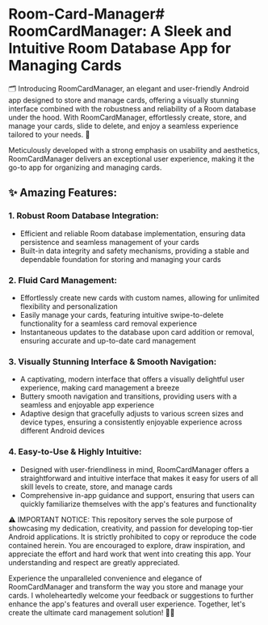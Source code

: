 # Room-Card-Manager# RoomCardManager: A Sleek and Intuitive Room Database App for Managing Cards

🗂️ Introducing RoomCardManager, an elegant and user-friendly Android app designed to store and manage cards, offering a visually stunning interface combined with the robustness and reliability of a Room database under the hood. With RoomCardManager, effortlessly create, store, and manage your cards, slide to delete, and enjoy a seamless experience tailored to your needs. 🌟

Meticulously developed with a strong emphasis on usability and aesthetics, RoomCardManager delivers an exceptional user experience, making it the go-to app for organizing and managing cards.

## ✨ Amazing Features:

### 1. Robust Room Database Integration:
   - Efficient and reliable Room database implementation, ensuring data persistence and seamless management of your cards
   - Built-in data integrity and safety mechanisms, providing a stable and dependable foundation for storing and managing your cards

### 2. Fluid Card Management:
   - Effortlessly create new cards with custom names, allowing for unlimited flexibility and personalization
   - Easily manage your cards, featuring intuitive swipe-to-delete functionality for a seamless card removal experience
   - Instantaneous updates to the database upon card addition or removal, ensuring accurate and up-to-date card management

### 3. Visually Stunning Interface & Smooth Navigation:
   - A captivating, modern interface that offers a visually delightful user experience, making card management a breeze
   - Buttery smooth navigation and transitions, providing users with a seamless and enjoyable app experience
   - Adaptive design that gracefully adjusts to various screen sizes and device types, ensuring a consistently enjoyable experience across different Android devices

### 4. Easy-to-Use & Highly Intuitive:
   - Designed with user-friendliness in mind, RoomCardManager offers a straightforward and intuitive interface that makes it easy for users of all skill levels to create, store, and manage cards
   - Comprehensive in-app guidance and support, ensuring that users can quickly familiarize themselves with the app's features and functionality

⚠️ IMPORTANT NOTICE: This repository serves the sole purpose of showcasing my dedication, creativity, and passion for developing top-tier Android applications. It is strictly prohibited to copy or reproduce the code contained herein. You are encouraged to explore, draw inspiration, and appreciate the effort and hard work that went into creating this app. Your understanding and respect are greatly appreciated.

Experience the unparalleled convenience and elegance of RoomCardManager and transform the way you store and manage your cards. I wholeheartedly welcome your feedback or suggestions to further enhance the app's features and overall user experience. Together, let's create the ultimate card management solution! 📇🌟
